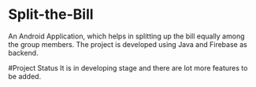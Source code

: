 # Split-the-Bill
An Android Application, which helps in splitting up the bill equally among the group members. The project is developed using Java and Firebase as backend.

#Project Status
It is in developing stage and there are lot more features to be added.
